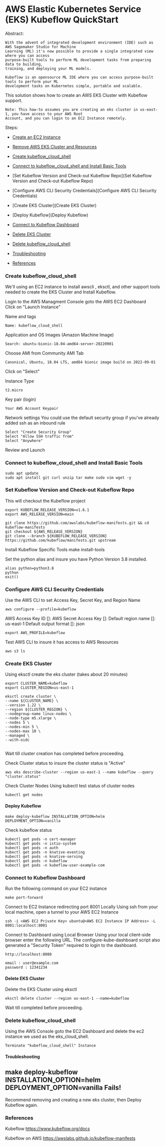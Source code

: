 AWS Elastic Kubernetes Service (EKS) Kubeflow QuickStart  
=======================================================
Abstract:
```
With the advent of integrated development environment (IDE) such as AWS Sagemaker Studio for Machine
Learning (ML) it's now possible to provide a single integrated view where you can access
purpose-built tools to perform ML development tasks from preparing data to building,
training, and deploying your ML models.

Kubeflow is an opensource ML IDE where you can access purpose-built tools to perform your ML
development tasks on Kubernetes simple, portable and scalable.

```
This solution shows how to create an AWS EKS Cluster with Kubeflow support.  
```
Note: This how-to assumes you are creating an eks cluster in us-east-1, you have access to your AWS Root
Account, and you can login to an EC2 Instance remotely.
```
Steps:  
* [Create an EC2 Instance](#create-an-ec2-instance)   
* [Remove AWS EKS Cluster and Resources](#remove-aws-eks-cluster-and-resources)  

* [Create kubeflow_cloud_shell](Create-kubeflow_cloud_shell)
* [Connect to kubeflow_cloud_shell and Install Basic Tools](Connect-to-kubeflow_cloud_shell-and-Install-Basic-Tools)
* [Set Kubeflow Version and Check-out Kubeflow Repo](Set Kubeflow Version and Check-out Kubeflow Repo)
* [Configure AWS CLI Security Credentials](Configure AWS CLI Security Credentials)
* [Create EKS Cluster](Create EKS Cluster)
* [Deploy Kubeflow](Deploy Kubeflow)
* [Connect to Kubeflow Dashboard](Connect-to-Kubeflow-Dashboard)
* [Delete EKS Cluster](Delete-EKS-Cluster)
* [Delete kubeflow_cloud_shell](Delete-kubeflow_cloud_shell)
* [Troubleshooting](Troubleshooting)
* [References](References)

### Create kubeflow_cloud_shell
We'll using an EC2 instance to install awscli , eksctl, and other support tools needed to create
the EKS Cluster and Install Kubeflow.

Login to the AWS Managment Console goto the AWS EC2 Dashboard  
Click on "Launch Instance"  

Name and tags
```
Name: kubeflow_cloud_shell
```
Application and OS Images (Amazon Machine Image)
```
Search: ubuntu-bionic-18.04-amd64-server-20220901
```
Choose AMI from Community AMI Tab
```
Canonical, Ubuntu, 18.04 LTS, amd64 bionic image build on 2022-09-01
```  
Click on "Select"

Instance Type
```
t2.micro
```
Key pair (login)
```
Your AWS Account Keypair
```
Network settings 
You could use the default security group if you've already added ssh as an inbound rule
```
Select "Create Security Group"
Select "Allow SSH traffic from"
Select "Anywhere"
```
Review and Launch  

### Connect to kubeflow_cloud_shell and Install Basic Tools
```
sudo apt update
sudo apt install git curl unzip tar make sudo vim wget -y
```

### Set Kubeflow Version and Check-out Kubeflow Repo
This will checkout the Kubeflow project
```
export KUBEFLOW_RELEASE_VERSION=v1.6.1
export AWS_RELEASE_VERSION=main

git clone https://github.com/awslabs/kubeflow-manifests.git && cd kubeflow-manifests
git checkout ${AWS_RELEASE_VERSION}
git clone --branch ${KUBEFLOW_RELEASE_VERSION} https://github.com/kubeflow/manifests.git upstream
```
Install Kubeflow Specific Tools
make install-tools

Set the python alias and insure you have Python Version 3.8 installed.
```
alias python=python3.8
python
exit()
```

### Configure AWS CLI Security Credentials
Use the AWS CLI to set Access Key, Secret Key, and Region Name
```
aws configure --profile=kubeflow
```
AWS Access Key ID []: <Your Access Key ID>
AWS Secret Access Key []: <Your Secret Access Key>
Default region name []: us-east-1
Default output format []: json

```
export AWS_PROFILE=kubeflow
```

Test AWS CLI to insure it has access to AWS Resources
```
aws s3 ls
```

### Create EKS Cluster 
Using eksctl create the eks cluster (takes about 20 minutes)
```
export CLUSTER_NAME=kubeflow
export CLUSTER_REGION=us-east-1
```
```
eksctl create cluster \
--name ${CLUSTER_NAME} \
--version 1.22 \
--region ${CLUSTER_REGION} \
--nodegroup-name linux-nodes \
--node-type m5.xlarge \
--nodes 5 \
--nodes-min 5 \
--nodes-max 10 \
--managed \
--with-oidc
    
```
Wait till cluster creation has completed before proceeding.  

Check Cluster status to insure the cluster status is "Active"
```
aws eks describe-cluster --region us-east-1 --name kubeflow --query "cluster.status"
```
Check Cluster Nodes Using kubectl test status of cluster nodes
```
kubectl get nodes
```
#### Deploy Kubeflow
```
make deploy-kubeflow INSTALLATION_OPTION=helm DEPLOYMENT_OPTION=vanilla
```

Check kubeflow status
```
kubectl get pods -n cert-manager
kubectl get pods -n istio-system
kubectl get pods -n auth
kubectl get pods -n knative-eventing
kubectl get pods -n knative-serving
kubectl get pods -n kubeflow
kubectl get pods -n kubeflow-user-example-com
```

### Connect to Kubeflow Dashboard
Run the following command on your EC2 instance
```
make port-forward
```

Connect to EC2 Instance redirecting port 8001 Locally
Using ssh from your local machine, open a tunnel to your AWS EC2 Instance
```
ssh -i <AWS EC2 Private Key> ubuntu@<AWS EC2 Instance IP Address> -L 8001:localhost:8001
```
Connect to Dashboard using Local Browser
Using your local client-side browser enter the following URL. The configure-kube-dashboard script
also generated a "Security Token" required to login to the dashboard.
```
http://localhost:8080

email : user@example.com
password : 12341234
```

#### Delete EKS Cluster
Delete the EKS Cluster using eksctl
```
eksctl delete cluster --region us-east-1 --name=kubeflow
```
Wait till completed before proceeding.  

### Delete kubeflow_cloud_shell
Using the AWS Console goto the EC2 Dashboard and delete the ec2 instance we used as the eks_cloud_shell.
```
Terminate "kubeflow_cloud_shell" Instance  
```
#### Troubleshooting
## make deploy-kubeflow INSTALLATION_OPTION=helm DEPLOYMENT_OPTION=vanilla Fails!
Recommend removing and creating a new eks cluster, then Deploy Kubeflow again.

### References
Kubeflow
https://www.kubeflow.org/docs

Kubeflow on AWS
https://awslabs.github.io/kubeflow-manifests



